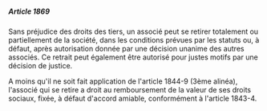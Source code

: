 ##### Article 1869

Sans préjudice des droits des tiers, un associé peut se retirer totalement ou partiellement de la société, dans les conditions prévues par les statuts ou, à défaut, après autorisation donnée par une décision unanime des autres associés. Ce retrait peut également être autorisé pour justes motifs par une décision de justice.

A moins qu'il ne soit fait application de l'article 1844-9 (3ème alinéa), l'associé qui se retire a droit au remboursement de la valeur de ses droits sociaux, fixée, à défaut d'accord amiable, conformément à l'article 1843-4.


